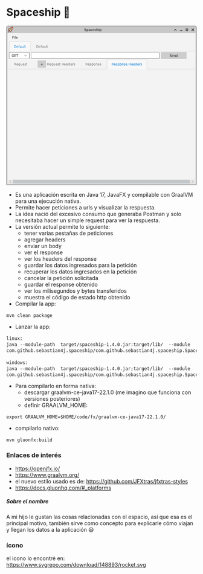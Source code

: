# Spaceship :rocket:

![v1.4.0](https://github.com/sebastian4j/spaceship/blob/main/images/v1.4.0.png?raw=true)

- Es una aplicación escrita en Java 17, JavaFX y compilable con GraalVM para una ejecución nativa.
- Permite hacer peticiones a urls y visualizar la respuesta.
- La idea nació del excesivo consumo que generaba Postman y solo necesitaba hacer un simple request para ver la respuesta.
- La versión actual permite lo siguiente: 
  - tener varias pestañas de peticiones
  - agregar headers
  - enviar un body
  - ver el response
  - ver los headers del response
  - guardar los datos ingresados para la petición
  - recuperar los datos ingresados en la petición
  - cancelar la petición solicitada
  - guardar el response obtenido
  - ver los milisegundos y bytes transferidos
  - muestra el código de estado http obtenido
- Compilar la app:

```
mvn clean package
```
- Lanzar la app:
```
linux:
java --module-path  target/spaceship-1.4.0.jar:target/lib/  --module com.github.sebastian4j.spaceship/com.github.sebastian4j.spaceship.Spaceship

windows:
java --module-path  target/spaceship-1.4.0.jar;target/lib/  --module com.github.sebastian4j.spaceship/com.github.sebastian4j.spaceship.Spaceship
```
- Para compilarlo en forma nativa:
  - descargar graalvm-ce-java17-22.1.0 (me imagino que funciona con versiones posteriores)
  - definir GRAALVM_HOME:
```
export GRAALVM_HOME=$HOME/code/fx/graalvm-ce-java17-22.1.0/
```
  - compilarlo nativo:
```
mvn gluonfx:build
```

### Enlaces de interés
- https://openjfx.io/
- https://www.graalvm.org/
- el nuevo estilo usado es de: https://github.com/JFXtras/jfxtras-styles
- https://docs.gluonhq.com/#_platforms

##### Sobre el nombre
A mi hijo le gustan las cosas relacionadas con el espacio, así que esa es el principal motivo, también sirve como concepto para explicarle cómo viajan y llegan los datos a la aplicación :smiley:


### ícono
el icono lo encontré en: https://www.svgrepo.com/download/148893/rocket.svg
